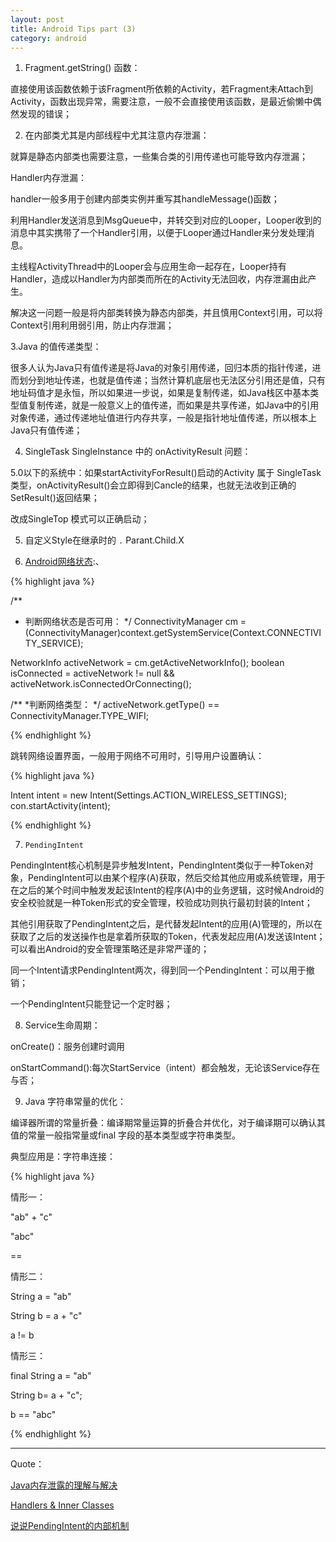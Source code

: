 ```yaml
---
layout: post
title: Android Tips part (3)
category: android
---
```


1.  Fragment.getString() 函数：

直接使用该函数依赖于该Fragment所依赖的Activity，若Fragment未Attach到Activity，函数出现异常，需要注意，一般不会直接使用该函数，是最近偷懒中偶然发现的错误；

2.  在内部类尤其是内部线程中尤其注意内存泄漏：

就算是静态内部类也需要注意，一些集合类的引用传递也可能导致内存泄漏；

Handler内存泄漏：

handler一般多用于创建内部类实例并重写其handleMessage()函数；

利用Handler发送消息到MsgQueue中，并转交到对应的Looper，Looper收到的消息中其实携带了一个Handler引用，以便于Looper通过Handler来分发处理消息。

主线程ActivityThread中的Looper会与应用生命一起存在，Looper持有Handler，造成以Handler为内部类而所在的Activity无法回收，内存泄漏由此产生。

解决这一问题一般是将内部类转换为静态内部类，并且慎用Context引用，可以将Context引用利用弱引用，防止内存泄漏；


3.Java 的值传递类型：

很多人认为Java只有值传递是将Java的对象引用传递，回归本质的指针传递，进而划分到地址传递，也就是值传递；当然计算机底层也无法区分引用还是值，只有地址码值才是永恒，所以如果进一步说，如果是复制传递，如Java栈区中基本类型值复制传递，就是一般意义上的值传递，而如果是共享传递，如Java中的引用对象传递，通过传递地址值进行内存共享，一般是指针地址值传递，所以根本上Java只有值传递；

4. SingleTask SingleInstance 中的 onActivityResult 问题：

5.0以下的系统中：如果startActivityForResult()启动的Activity 属于 SingleTask类型，onActivityResult()会立即得到Cancle的结果，也就无法收到正确的SetResult()返回结果；

改成SingleTop 模式可以正确启动；



5. 自定义Style在继承时的 `.` Parant.Child.X


6. [Android网络状态](http://developer.android.com/training/monitoring-device-state/connectivity-monitoring.html#DetermineConnection):、

{% highlight java %}

/**
* 判断网络状态是否可用：
*/
ConnectivityManager cm =
        (ConnectivityManager)context.getSystemService(Context.CONNECTIVITY_SERVICE);
  
NetworkInfo activeNetwork = cm.getActiveNetworkInfo();
boolean isConnected = activeNetwork != null &&
                      activeNetwork.isConnectedOrConnecting();

/**
*判断网络类型：
*/
activeNetwork.getType() == ConnectivityManager.TYPE_WIFI;

{%  endhighlight %}

跳转网络设置界面，一般用于网络不可用时，引导用户设置确认：

{% highlight java %}


Intent intent = new Intent(Settings.ACTION_WIRELESS_SETTINGS);  
                con.startActivity(intent);  

{%  endhighlight %}

7. `PendingIntent`

PendingIntent核心机制是异步触发Intent，PendingIntent类似于一种Token对象，PendingIntent可以由某个程序(A)获取，然后交给其他应用或系统管理，用于在之后的某个时间中触发发起该Intent的程序(A)中的业务逻辑，这时候Android的安全校验就是一种Token形式的安全管理，校验成功则执行最初封装的Intent；

其他引用获取了PendingIntent之后，是代替发起Intent的应用(A)管理的，所以在获取了之后的发送操作也是拿着所获取的Token，代表发起应用(A)发送该Intent；可以看出Android的安全管理策略还是非常严谨的；

同一个Intent请求PendingIntent两次，得到同一个PendingIntent：可以用于撤销；

一个PendingIntent只能登记一个定时器；


8. Service生命周期：

onCreate()：服务创建时调用

onStartCommand():每次StartService（intent）都会触发，无论该Service存在与否；


9. Java 字符串常量的优化：

编译器所谓的常量折叠：编译期常量运算的折叠合并优化，对于编译期可以确认其值的常量一般指常量或final 字段的基本类型或字符串类型。

典型应用是：字符串连接：

{% highlight java %}

情形一：

"ab" + "c"

"abc"

==

情形二：

String a = "ab"

String b = a + "c"

a != b

情形三：

final String a = "ab"

String b= a + "c"; 

b == "abc"

{%  endhighlight %}


---

Quote：

[Java内存泄露的理解与解决 ](http://www.blogjava.net/zh-weir/archive/2011/02/23/345007.html)

[Handlers & Inner Classes](http://www.androiddesignpatterns.com/2013/01/inner-class-handler-memory-leak.html)


[说说PendingIntent的内部机制](http://my.oschina.net/youranhongcha/blog/196933)
